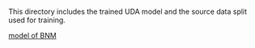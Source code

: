 This directory includes the trained UDA model and the source data split used for training.

[model of BNM](https://drive.google.com/file/d/1Z7nmq07HFmeOCphkxXhVzQuer0dhEfKk/view?usp=drive_link)
